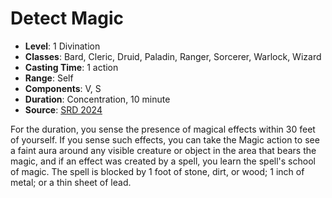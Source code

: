 # Detect Magic

- **Level**: 1 Divination
- **Classes**: Bard, Cleric, Druid, Paladin, Ranger, Sorcerer, Warlock, Wizard
- **Casting Time**: 1 action
- **Range**: Self
- **Components**: V, S
- **Duration**: Concentration, 10 minute
- **Source**: [SRD 2024](../../../srds/SRD_2024.pdf)

For the duration, you sense the presence of magical effects within 30 feet of yourself. If you sense such effects, you can take the Magic action to see a faint aura around any visible creature or object in the area that bears the magic, and if an effect was created by a spell, you learn the spell's school of magic. The spell is blocked by 1 foot of stone, dirt, or wood; 1 inch of metal; or a thin sheet of lead.

